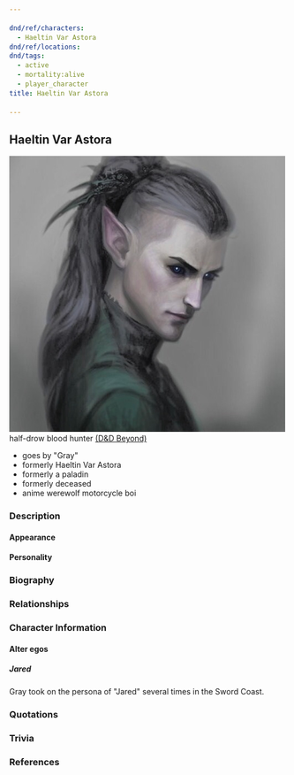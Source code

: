 ```yaml
---

dnd/ref/characters:
  - Haeltin Var Astora
dnd/ref/locations:
dnd/tags:
  - active
  - mortality:alive
  - player_character
title: Haeltin Var Astora

---
```


## Haeltin Var Astora

![Pasted image 20211106142251.png](/images/dnd/pc-gray.png)
half-drow blood hunter
[(D&D Beyond)](https://ddb.ac/characters/1769763/nKFcbG)

- goes by "Gray"
- formerly Haeltin Var Astora
- formerly a paladin
- formerly deceased
- anime werewolf motorcycle boi

### Description

#### Appearance

#### Personality

### Biography

### Relationships

### Character Information

#### Alter egos

##### Jared

Gray took on the persona of "Jared" several times in the Sword Coast.

### Quotations

### Trivia

### References
